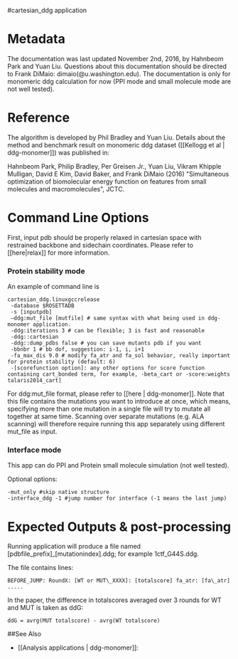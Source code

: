 #cartesian\_ddg application

Metadata
========
The documentation was last updated November 2nd, 2016, by Hahnbeom Park and Yuan Liu. Questions about this documentation should be directed to Frank DiMaio: dimaio(@u.washington.edu). The documentation is only for monomeric ddg calculation for now (PPI mode and small molecule mode are not well tested).


Reference
==========

The algorithm is developed by Phil Bradley and Yuan Liu. Details about the method and benchmark result on monomeric ddg dataset ([[Kellogg et al | ddg-monomer]]) was published in:

Hahnbeom Park, Philip Bradley, Per Greisen Jr., Yuan Liu, Vikram Khipple Mulligan, David E Kim, David Baker, and Frank DiMaio (2016) "Simultaneous optimization of biomolecular energy function on features from small molecules and macromolecules", JCTC.


Command Line Options
====================
First, input pdb should be properly relaxed in cartesian space with restrained backbone and sidechain coordinates. Please refer to [[here|relax]] for more information.

### Protein stability mode

An example of command line is
```
cartesian_ddg.linuxgccrelease
 -database $ROSETTADB
 -s [inputpdb]
 –ddg:mut_file [mutfile] # same syntax with what being used in ddg-monomer application.
 -ddg:iterations 3 # can be flexible; 3 is fast and reasonable
 -ddg::cartesian
 -ddg::dump_pdbs false # you can save mutants pdb if you want
 -bbnbr 1 # bb dof, suggestion: i-1, i, i+1
 -fa_max_dis 9.0 # modify fa_atr and fa_sol behavior, really important for protein stability (default: 6)  
 -[scorefunction option]: any other options for score function containing cart_bonded term, for example, -beta_cart or -score:weights talaris2014_cart]
```

For ddg:mut_file format, please refer to [[here | ddg-monomer]]. Note that this file contains the mutations you want to introduce at once, which means, specifying more than one mutation in a single file will try to mutate all together at same time. Scanning over separate mutations (e.g. ALA scanning) will therefore require running this app separately using different mut_file as input.

### Interface mode

This app can do PPI and Protein small molecule simulation (not well tested).

Optional options:
```
-mut_only #skip native structure
-interface_ddg -1 #jump number for interface (-1 means the last jump)
```


Expected Outputs & post-processing
===============

Running application will produce a file named [pdbfile_prefix]\_[mutationindex].ddg; for example 1ctf\_G44S.ddg.

The file contains lines:
```
BEFORE_JUMP: RoundX: [WT or MUT\_XXXX]: [totalscore] fa_atr: [fa\_atr] .....
```

In the paper, the difference in totalscores averaged over 3 rounds for WT and MUT is taken as ddG:

```
ddG = avrg(MUT totalscore) - avrg(WT totalscore)
```



##See Also

* [[Analysis applications | ddg-monomer]]:
